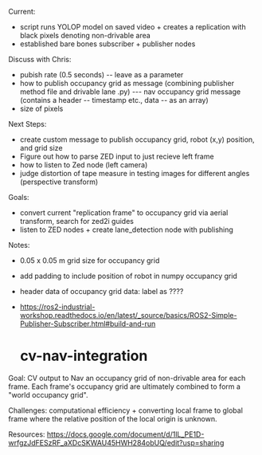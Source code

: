 Current: 
- script runs YOLOP model on saved video + creates a replication with black pixels denoting non-drivable area
- established bare bones subscriber + publisher nodes

Discuss with Chris:
- pubish rate (0.5 seconds) -- leave as a parameter 
- how to publish occupancy grid as message (combining publisher method file and drivable lane .py)
      --- nav occupancy grid message (contains a header -- timestamp etc., data -- as an array)
- size of pixels

Next Steps: 
- create custom message to publish occupancy grid, robot (x,y) position, and grid size 
- Figure out how to parse ZED input to just recieve left frame
- how to listen to Zed node (left camera)
- judge distortion of tape measure in testing images for different angles (perspective transform)

Goals: 
- convert current "replication frame" to occupancy grid via aerial transform, search for zed2i guides
- listen to ZED nodes + create lane_detection node with publishing

Notes:
- 0.05 x 0.05 m grid size for occupancy grid
- add padding to include position of robot in numpy occupancy grid
- header data of occupancy grid data: label as ????
- https://ros2-industrial-workshop.readthedocs.io/en/latest/_source/basics/ROS2-Simple-Publisher-Subscriber.html#build-and-run

  # cv-nav-integration
Goal: CV output to Nav an occupancy grid of non-drivable area for each frame. Each frame's occupancy grid are ultimately combined to form a "world occupancy grid". 

Challenges: computational efficiency +  converting local frame to global frame where the relative position of the local origin is unknown.

Resources: 
https://docs.google.com/document/d/1lL_PE1D-wrfgzJdFESzRF_aXDcSKWAU45HWH284obUQ/edit?usp=sharing

